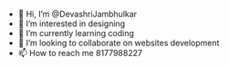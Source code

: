 - 👋 Hi, I’m @DevashriJambhulkar
- 👀 I’m interested in designing 
- 🌱 I’m currently learning coding
- 💞️ I’m looking to collaborate on websites development
- 📫 How to reach me 8177988227

<!---
DevashriJambhulkar/DevashriJambhulkar is a ✨ special ✨ repository because its `README.md` (this file) appears on your GitHub profile.
You can click the Preview link to take a look at your changes.
--->
